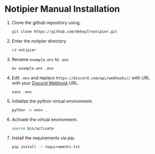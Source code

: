 # Notipier Manual Installation
1. Clone the github repository using:
    ```bash
    git clone https://github.com/dekay7/notipier.git
    ```
2. Enter the notipier directory
    ```bash
    cd notipier
    ```
3. Rename `example.env` to `.env`
    ```bash
    mv example.env .env
    ```
4. Edit `.env` and replace `https://discord.com/api/webhooks//` with URL with your [Discord Webhook](https://support.discord.com/hc/en-us/articles/228383668-Intro-to-Webhooks) URL. 
    ```bash
    nano .env
    ```
5. Initialize the python virtual environment. 
    ```bash
    python -m venv .
    ```
6. Activate the virtual environment.
    ```bash
    source bin/activate
    ```
7. Install the requirements via pip. 
    ```bash
    pip install -r requirements.txt
    ```
